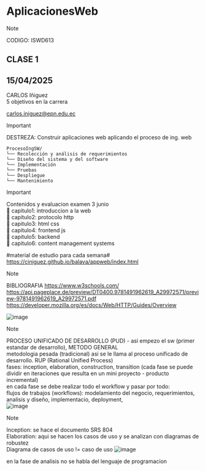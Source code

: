 # AplicacionesWeb

> [!NOTE]
> CODIGO: ISWD613
> ## CLASE 1
> ## 15/04/2025
> CARLOS Iñiguez <br>
> 5 objetivos en la carrera

carlos.iniguez@epn.edu.ec

> [!IMPORTANT]
> DESTREZA: Construir aplicaciones web aplicando el proceso de ing. web

```
ProcesoIngSW/
└── Recolección y análisis de requerimientos
└── Diseño del sistema y del software
└── Implementación
└── Pruebas
└── Despliegue
└── Mantenimiento

```

> [!IMPORTANT]
> Contenidos y evaluacion
> examen 3 junio
>                                             <br>
> 📂 capitulo1: introduccion a la web       <br>
> 📂 capitulo2: protocolo http               <br>
> 📂 capitulo3: html css    <br>
> 📂 capitulo4: frontend js  <br>
> 📂 capitulo5: backend                      <br>
> 📂 capitulo6: content management systems <br>

#material de estudio para cada semana# <br>
https://ciniguez.github.io/balava/appweb/index.html

> [!NOTE]
> BIBLIOGRAFIA
> https://www.w3schools.com/
> https://api.pageplace.de/preview/DT0400.9781491962619_A29972571/preview-9781491962619_A29972571.pdf
> https://developer.mozilla.org/es/docs/Web/HTTP/Guides/Overview

![image](https://github.com/user-attachments/assets/bd258bb7-416e-42e5-99c5-d9bdf30a5307)

> [!NOTE]
> PROCESO UNIFICADO DE DESARROLLO (PUD) - asi empezo el sw (primer estandar de desarrollo), METODO GENERAL <br>
> metodologia pesada (tradicional) asi se le llama al proceso unificado de desarrollo.                             RUP (Rational Unified Process) <br>
> fases: inception, elaboration, construction, transition (cada fase se puede dividir en iteraciones que resulta en un mini proyecto - producto incremental) <br>
> en cada fase se debe realizar todo el workflow y pasar por todo: <br>
> flujos de trabajos (workflows): modelamiento del negocio, requerimientos, analisis y diseño, implementacio, deployment,  <br>
![image](https://github.com/user-attachments/assets/86242da9-1f92-40b1-b181-24f9e7e8b6df)

> [!NOTE]
> Inception: se hace el documento SRS 804 <br>
> Elaboration: aqui se hacen los casos de uso y se analizan con diagramas de robustez  <br>
> Diagrama de casos de uso != caso de uso
![image](https://github.com/user-attachments/assets/55700b8d-4c5a-407d-8181-51753d3a1017)

en la fase de analisis no se habla del lenguaje de programacion
